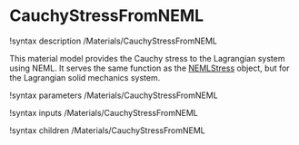 # CauchyStressFromNEML

!syntax description /Materials/CauchyStressFromNEML

This material model provides the Cauchy stress to the Lagrangian system using NEML.
It serves the same function as the [NEMLStress](source/materials/NEMLStress.md) object, but for
the Lagrangian solid mechanics system.

!syntax parameters /Materials/CauchyStressFromNEML

!syntax inputs /Materials/CauchyStressFromNEML

!syntax children /Materials/CauchyStressFromNEML

